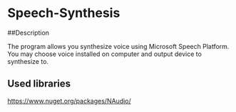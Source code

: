 # Speech-Synthesis

##Description

The program allows you synthesize voice using Microsoft Speech Platform. You may choose voice installed on computer and output device to synthesize to.

## Used libraries
https://www.nuget.org/packages/NAudio/
